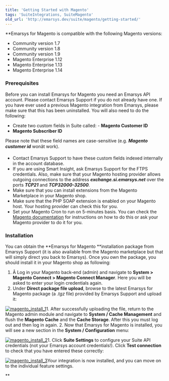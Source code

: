 ```yaml
---
title: 'Getting Started with Magento'
tags: 'SuiteIntegrations, SuiteMagento'
old_url: 'http://emarsys.dev/suite/magento/getting-started/'
---
```


**Emarsys for Magento is compatible with the following Magento versions:

- Community version 1.7
- Community version 1.8
- Community version 1.9
- Magento Enterprise 1.12
- Magento Enterprise 1.13
- Magento Enterprise 1.14

### Prerequisites

 Before you can install Emarsys for Magento you need an Emarsys API account. Please contact Emarsys Support if you do not already have one. If you have ever used a previous Magento integration from Emarsys, please make sure that this has been uninstalled. You will also need to do the following:

- Create two custom fields in Suite called: - **Magento Customer ID**
- **Magento Subscriber ID**

Please note that these field names are case-sensitive (e.g. ***Magento customer id*** wonâ&#128;&#153;t work).

- Contact Emarsys Support to have these custom fields indexed internally in the account database.
- If you are using Smart Insight, ask Emarsys Support for the FTPS credentials. Also, make sure that your Magento hosting provider allows outgoing connections to the address ***exchange.si.emarsys.net*** over the ports ***TCP21*** and ***TCP32000-32500**.*
- Make sure that you can install extensions from the Magento Marketplace in your Magento shop.
- Make sure that the PHP SOAP extension is enabled on your Magento host. Your hosting provider can check this for you.
- Set your Magento Cron to run on 5-minutes basis. You can check the [Magento documentation](http://magento.com/help/documentation) for instructions on how to do this or ask your Magento provider to do it for you.

### Installation

 You can obtain the **Emarsys for Magento **installation package from Emarsys Support (it is also available from the Magento marketplace but that will simply direct you back to Emarsys). Once you own the package, you should install it in your Magento shop as following:

1. Â Log in your Magento back-end (admin) and navigate to **System > Magento Connect > Magento Connect Manager**. Here you will be asked to enter your login credentials again.
2. Under **Direct package file upload**, browse to the latest Emarsys for Magento package (a *.tgz* file) provided by Emarsys Support and upload it:
 
[![magento_install_1](/assets/images/magento_install_1-300x184.png)](/assets/images/magento_install_1.png)1. After successfully uploading the file, return to the Magento admin module and navigate to **System / Cache Management** and flush the **Magento Cache** and the **Cache Storage**. After this you must log out and then log in again.
2. Now that Emarsys for Magento is installed, you will see a new section in the **System / Configuration** menu:
 
[![magento_install_2](/assets/images/magento_install_21-273x300.png)](/assets/images/magento_install_21.png)1. Click **Suite Settings** to configure your Suite API credentials (not your Emarsys account credentials!). Click **Test connection** to check that you have entered these correctly:
 
[![magento_install_3](/assets/images/magento_install_3-300x132.png)](/assets/images/magento_install_3.png)Your integration is now installed, and you can move on to the individual feature settings.

**